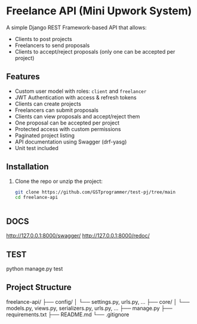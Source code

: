 # Freelance API (Mini Upwork System)

A simple Django REST Framework-based API that allows:
- Clients to post projects
- Freelancers to send proposals
- Clients to accept/reject proposals (only one can be accepted per project)

##  Features

- Custom user model with roles: `client` and `freelancer`
- JWT Authentication with access & refresh tokens
- Clients can create projects
- Freelancers can submit proposals
- Clients can view proposals and accept/reject them
- One proposal can be accepted per project
- Protected access with custom permissions
- Paginated project listing
- API documentation using Swagger (drf-yasg)
- Unit test included

##  Installation

1. Clone the repo or unzip the project:
   ```bash
   git clone https://github.com/GSTprogrammer/test-pj/tree/main
   cd freelance-api



## DOCS

http://127.0.0.1:8000/swagger/
http://127.0.0.1:8000/redoc/


## TEST
python manage.py test


## Project Structure
freelance-api/
├── config/
│   └── settings.py, urls.py, ...
├── core/
│   └── models.py, views.py, serializers.py, urls.py, ...
├── manage.py
├── requirements.txt
├── README.md
└── .gitignore
